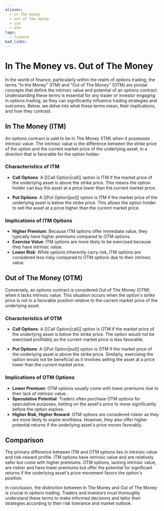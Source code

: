```yaml
---
aliases:
  - in the money
  - out of the money
  - itm
  - otm
tags:
  - finance
bad_links:
---
```

# In The Money vs. Out of The Money

In the world of finance, particularly within the realm of options trading, the terms "In the Money" (ITM) and "Out of The Money" (OTM) are pivotal concepts that define the intrinsic value and potential of an options contract. Understanding these terms is essential for any trader or investor engaging in options trading, as they can significantly influence trading strategies and outcomes. Below, we delve into what these terms mean, their implications, and how they contrast.

## In The Money (ITM)

An options contract is said to be In The Money (ITM) when it possesses intrinsic value. The intrinsic value is the difference between the strike price of the option and the current market price of the underlying asset, in a direction that is favorable for the option holder.

### Characteristics of ITM

- **Call Options**: A [[Call Option|call]] option is ITM if the market price of the underlying asset is above the strike price. This means the option holder can buy the asset at a price lower than the current market price.
  
- **Put Options**: A [[Put Option|put]] option is ITM if the market price of the underlying asset is below the strike price. This allows the option holder to sell the asset at a price higher than the current market price.

### Implications of ITM Options

- **Higher Premium**: Because ITM options offer immediate value, they typically have higher premiums compared to OTM options.
- **Exercise Value**: ITM options are more likely to be exercised because they have intrinsic value.
- **Lower Risk**: While options inherently carry risk, ITM options are considered less risky compared to OTM options due to their intrinsic value.

## Out of The Money (OTM)

Conversely, an options contract is considered Out of The Money (OTM) when it lacks intrinsic value. This situation occurs when the option's strike price is not in a favorable position relative to the current market price of the underlying asset.

### Characteristics of OTM

- **Call Options**: A [[Call Option|call]] option is OTM if the market price of the underlying asset is below the strike price. The option would not be exercised profitably as the current market price is less favorable.
  
- **Put Options**: A [[Put Option|put]] option is OTM if the market price of the underlying asset is above the strike price. Similarly, exercising the option would not be beneficial as it involves selling the asset at a price lower than the current market price.

### Implications of OTM Options

- **Lower Premium**: OTM options usually come with lower premiums due to their lack of intrinsic value.
- **Speculative Potential**: Traders often purchase OTM options for speculative purposes, betting on the asset's price to move significantly before the option expires.
- **Higher Risk, Higher Reward**: OTM options are considered riskier as they are more likely to expire worthless. However, they also offer higher potential returns if the underlying asset's price moves favorably.

## Comparison

The primary difference between ITM and OTM options lies in intrinsic value and risk-reward profile. ITM options have intrinsic value and are relatively safer but come with higher premiums. OTM options, lacking intrinsic value, are riskier and have lower premiums but offer the potential for significant returns if the underlying asset's price movement favors the option's position.

In conclusion, the distinction between In The Money and Out of The Money is crucial in options trading. Traders and investors must thoroughly understand these terms to make informed decisions and tailor their strategies according to their risk tolerance and market outlook.